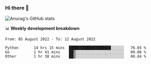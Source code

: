 ### Hi there 👋
![Anurag's GitHub stats](https://github-readme-stats.vercel.app/api?username=jami1024&show_icons=true&theme=radical)

📊 **Weekly development breakdown**
<!--START_SECTION:waka-->

```text
From: 05 August 2022 - To: 12 August 2022

Python       14 hrs 15 mins  ███████████████████░░░░░░   76.65 %
Go           1 hr 41 mins    ██▒░░░░░░░░░░░░░░░░░░░░░░   09.06 %
Other        1 hr 38 mins    ██▒░░░░░░░░░░░░░░░░░░░░░░   08.84 %
```

<!--END_SECTION:waka-->
<!--
**jami1024/jami1024** is a ✨ _special_ ✨ repository because its `README.md` (this file) appears on your GitHub profile.

Here are some ideas to get you started:

- 🔭 I’m currently working on ...
- 🌱 I’m currently learning ...
- 👯 I’m looking to collaborate on ...
- 🤔 I’m looking for help with ...
- 💬 Ask me about ...
- 📫 How to reach me: ...
- 😄 Pronouns: ...
- ⚡ Fun fact: ...
-->
